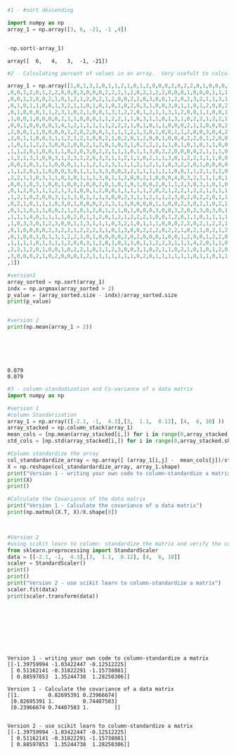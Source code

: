 

```python
#1 - #sort descending

import numpy as np
array_1 = np.array([3, 6, -21, -1 ,4])


-np.sort(-array_1)

```




    array([  6,   4,   3,  -1, -21])




```python
#2 - Calculating percent of values in an array.  Very usefult to calculate p values.

array_1 = np.array([1,0,1,3,1,0,1,1,2,1,0,1,2,0,0,0,2,0,2,2,0,1,0,0,0,1,1,1,2,1,0,0,0,0,0,2,0
,0,0,1,2,0,1,2,2,0,0,0,3,0,0,0,2,2,2,1,2,0,2,1,2,2,0,0,0,1,0,0,0,1,1,1,1,0
,0,0,1,2,0,0,2,1,0,1,2,1,2,0,2,1,2,0,0,2,2,0,3,0,0,1,2,0,2,3,2,1,1,3,1,0,1
,0,1,0,1,1,0,0,1,3,2,1,1,0,1,0,1,0,1,0,2,0,3,1,0,0,3,0,1,1,0,1,2,0,0,2,0,3
,0,1,0,0,0,1,1,2,3,1,0,2,1,0,0,1,3,1,2,2,0,1,2,1,1,3,1,2,0,0,1,1,0,0,1,2,0
,1,0,0,1,0,0,0,0,2,1,1,0,0,0,1,1,2,2,1,1,0,3,1,1,0,1,3,1,0,2,2,1,2,2,1,1,0
,0,0,1,0,0,0,0,1,4,1,2,1,1,1,1,1,2,2,2,1,0,1,0,1,1,0,0,0,2,1,1,0,0,0,2,1,1
,2,0,0,1,1,0,0,0,0,1,2,0,2,0,0,1,1,1,1,2,1,3,0,1,0,0,1,1,2,0,0,3,0,4,2,0,1
,2,0,1,1,0,0,3,1,1,2,1,2,1,0,0,2,1,0,2,0,1,2,0,0,1,0,0,4,2,2,0,1,2,0,0,0,2
,1,0,1,1,2,2,3,0,0,2,0,0,2,1,2,0,1,0,3,1,0,2,2,1,1,1,0,1,0,1,0,1,1,0,0,1,0
,1,1,2,0,1,0,0,1,1,0,2,0,3,0,2,2,1,1,1,0,1,1,3,0,2,2,0,0,0,0,2,1,1,1,0,0,4
,1,2,1,3,1,0,0,3,1,2,3,1,2,6,3,3,1,1,2,1,1,0,2,1,1,3,0,1,2,2,1,1,1,0,0,3,1
,0,0,1,0,1,1,1,0,0,0,1,1,1,2,1,2,3,1,1,1,2,1,2,1,1,0,3,2,2,0,1,0,0,0,0,1,1
,1,1,2,0,1,1,0,0,0,3,0,1,1,1,3,3,0,0,2,2,1,1,1,1,1,1,0,0,1,1,2,1,3,2,0,1,0
,2,2,1,1,0,3,1,1,0,1,0,1,1,1,3,0,1,1,2,0,0,2,1,0,0,0,4,0,3,2,1,1,1,0,1,0,0
,0,0,1,0,3,1,0,0,1,0,0,2,0,0,2,0,1,0,1,0,1,0,0,2,0,1,1,2,3,0,3,1,0,1,0,1,2
,0,1,2,0,1,1,1,2,1,3,1,0,0,1,2,0,0,1,1,1,1,1,2,0,2,1,2,2,1,2,2,1,3,1,1,1,1
,1,2,1,0,2,0,0,3,1,1,3,0,1,1,1,3,0,0,2,3,1,1,2,1,1,2,3,0,2,0,2,2,0,1,1,1,2
,0,2,1,0,1,1,1,0,3,0,1,0,0,0,2,2,3,1,3,0,0,0,0,1,1,0,0,2,3,0,2,1,0,2,1,0,1
,0,1,1,0,1,1,0,0,2,1,2,0,1,2,0,1,2,1,0,1,0,0,0,3,0,0,3,2,0,2,3,0,3,0,1,1,1
,1,1,1,4,0,1,1,1,1,0,2,0,1,1,2,0,1,2,1,2,2,2,1,0,0,1,2,0,1,1,0,1,1,1,1,1,0
,1,0,3,3,0,1,2,3,0,0,1,1,3,1,1,1,0,3,2,1,0,1,1,1,0,0,0,2,2,0,2,1,2,2,1,0,0
,0,1,0,0,0,0,2,3,2,2,1,2,2,2,3,1,0,1,3,0,0,2,2,2,0,2,2,1,0,2,1,0,2,1,2,0,1
,0,1,0,0,1,0,1,3,1,2,2,1,0,1,0,0,0,0,2,0,2,0,0,0,1,0,0,1,2,0,0,1,2,2,0,1,1
,1,1,1,1,0,1,3,1,1,2,0,0,3,1,2,0,1,0,1,3,0,1,1,2,2,3,1,1,1,4,2,0,1,1,0,1,0
,2,2,1,2,0,1,0,0,1,0,2,2,1,0,1,1,2,3,0,0,3,1,0,2,1,1,0,2,1,0,1,0,1,2,0,1,0
,3,0,0,0,2,1,0,2,0,0,0,1,2,1,1,1,1,1,1,1,0,2,0,1,1,1,1,1,1,0,1,1,0,1,1,1,0
,1])

#version1
array_sorted = np.sort(array_1)
indx = np.argmax(array_sorted > 2)
p_value = (array_sorted.size - indx)/array_sorted.size
print(p_value)


#version 2
print(np.mean(array_1 > 2))







```

    0.079
    0.079
    


```python
#3 - column-standadization and Co-variance of a data matrix
import numpy as np

#version 1
#column Standarization
array_1 = np.array(([-2.1, -1,  4.3],[3,  1.1,  0.12], [4,  6, 10] ))
array_stacked = np.column_stack(array_1)
mean_cols = [np.mean(array_stacked[i,]) for i in range(0,array_stacked.shape[0])]
std_cols = [np.std(array_stacked[i,]) for i in range(0,array_stacked.shape[0])]

#Column standardize the array
col_standardardize_array = np.array([ (array_1[i,j] -  mean_cols[j])/std_cols[j] for i in range(0,array_1.shape[0]) for j in range(0,array_1.shape[1])])                                                 
X = np.reshape(col_standardardize_array, array_1.shape)
print("Version 1 - writing your own code to column-standardize a matrix")
print(X)
print()

#Calculate the Covariance of the data matrix
print("Version 1 - Calculate the covariance of a data matrix")
print(np.matmul(X.T, X)/X.shape[0])



#Version 2
#using scikit learn to column- standardize the matrix and verify the code
from sklearn.preprocessing import StandardScaler
data = [[-2.1, -1,  4.3],[3,  1.1,  0.12], [4,  6, 10]]
scaler = StandardScaler()
print()
print()
print("Version 2 - use scikit learn to column-standardize a matrix")
scaler.fit(data)
print(scaler.transform(data))










```

    Version 1 - writing your own code to column-standardize a matrix
    [[-1.39759994 -1.03422447 -0.12512225]
     [ 0.51162141 -0.31822291 -1.15738081]
     [ 0.88597853  1.35244738  1.28250306]]
    
    Version 1 - Calculate the covariance of a data matrix
    [[1.         0.82695391 0.23966674]
     [0.82695391 1.         0.74407583]
     [0.23966674 0.74407583 1.        ]]
    
    
    Version 2 - use scikit learn to column-standardize a matrix
    [[-1.39759994 -1.03422447 -0.12512225]
     [ 0.51162141 -0.31822291 -1.15738081]
     [ 0.88597853  1.35244738  1.28250306]]
    
